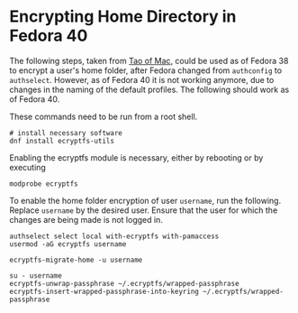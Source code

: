 # Encrypting Home Directory in Fedora 40
The following steps, taken from [Tao of Mac](https://taoofmac.com/space/notes/2023/08/28/1900), could be used as of Fedora 38 to encrypt a user's home folder, after Fedora changed from `authconfig` to `authselect`. However, as of Fedora 40 it is not working anymore, due to changes in the naming of the default profiles. The following should work as of Fedora 40.

These commands need to be run from a root shell.

```
# install necessary software
dnf install ecryptfs-utils
```

Enabling the ecryptfs module is necessary, either by rebooting or by executing
```
modprobe ecryptfs
```

To enable the home folder encryption of user `username`, run the following. Replace `username` by the desired user. Ensure that the user for which the changes are being made is not logged in.

```
authselect select local with-ecryptfs with-pamaccess
usermod -aG ecryptfs username

ecryptfs-migrate-home -u username

su - username
ecryptfs-unwrap-passphrase ~/.ecryptfs/wrapped-passphrase
ecryptfs-insert-wrapped-passphrase-into-keyring ~/.ecryptfs/wrapped-passphrase
```

